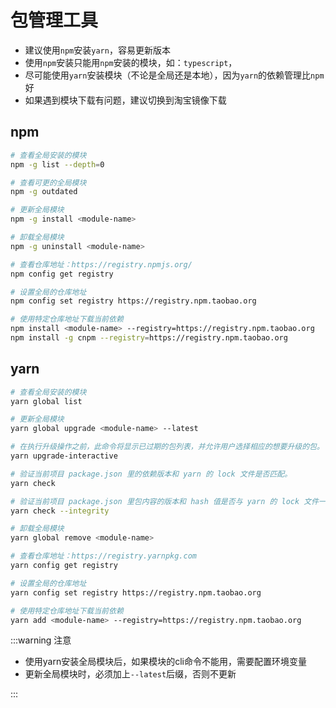 # 包管理工具

- 建议使用`npm`安装`yarn`，容易更新版本
- 使用`npm`安装只能用`npm`安装的模块，如：`typescript`，
- 尽可能使用`yarn`安装模块（不论是全局还是本地），因为`yarn`的依赖管理比`npm`好
- 如果遇到模块下载有问题，建议切换到淘宝镜像下载

## npm

```bash
# 查看全局安装的模块
npm -g list --depth=0

# 查看可更的全局模块
npm -g outdated

# 更新全局模块
npm -g install <module-name>

# 卸载全局模块
npm -g uninstall <module-name>

# 查看仓库地址：https://registry.npmjs.org/
npm config get registry

# 设置全局的仓库地址
npm config set registry https://registry.npm.taobao.org

# 使用特定仓库地址下载当前依赖
npm install <module-name> --registry=https://registry.npm.taobao.org
npm install -g cnpm --registry=https://registry.npm.taobao.org
```

## yarn

```bash
# 查看全局安装的模块
yarn global list

# 更新全局模块
yarn global upgrade <module-name> --latest

# 在执行升级操作之前，此命令将显示已过期的包列表，并允许用户选择相应的想要升级的包。
yarn upgrade-interactive

# 验证当前项目 package.json 里的依赖版本和 yarn 的 lock 文件是否匹配。
yarn check

# 验证当前项目 package.json 里包内容的版本和 hash 值是否与 yarn 的 lock 文件一致。 这有助于验证包依赖没有更改。
yarn check --integrity

# 卸载全局模块
yarn global remove <module-name>

# 查看仓库地址：https://registry.yarnpkg.com
yarn config get registry

# 设置全局的仓库地址
yarn config set registry https://registry.npm.taobao.org

# 使用特定仓库地址下载当前依赖
yarn add <module-name> --registry=https://registry.npm.taobao.org
```

:::warning 注意

- 使用yarn安装全局模块后，如果模块的cli命令不能用，需要配置环境变量
- 更新全局模块时，必须加上`--latest`后缀，否则不更新

:::